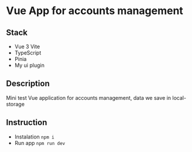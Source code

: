 # Vue App for accounts management

## Stack 
- Vue 3 Vite
- TypeScript
- Pinia
- My ui plugin

## Description 

Mini test Vue application for accounts management, data we save in local-storage

## Instruction

- Instalation `npm i`
- Run app `npm run dev`
